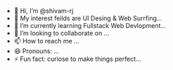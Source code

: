 - 👋 Hi, I’m @shivam-rj
- 👀 My interest feilds are UI Desing & Web Surrfing...
- 🌱 I’m currently learning Fullstack Web Devlopment...
- 💞️ I’m looking to collaborate on ...
- 📫 How to reach me ...
- 😄 Pronouns: ...
- ⚡ Fun fact: curiose to make things perfect...

<!---
shivam-rj/shivam-rj is a ✨ special ✨ repository because its `README.md` (this file) appears on your GitHub profile.
You can click the Preview link to take a look at your changes.
--->
